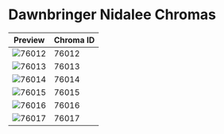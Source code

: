 # Dawnbringer Nidalee Chromas

| Preview | Chroma ID |
|---------|-----------|
| ![76012](https://raw.communitydragon.org/latest/plugins/rcp-be-lol-game-data/global/default/v1/champion-chroma-images/76/76012.png) | 76012 |
| ![76013](https://raw.communitydragon.org/latest/plugins/rcp-be-lol-game-data/global/default/v1/champion-chroma-images/76/76013.png) | 76013 |
| ![76014](https://raw.communitydragon.org/latest/plugins/rcp-be-lol-game-data/global/default/v1/champion-chroma-images/76/76014.png) | 76014 |
| ![76015](https://raw.communitydragon.org/latest/plugins/rcp-be-lol-game-data/global/default/v1/champion-chroma-images/76/76015.png) | 76015 |
| ![76016](https://raw.communitydragon.org/latest/plugins/rcp-be-lol-game-data/global/default/v1/champion-chroma-images/76/76016.png) | 76016 |
| ![76017](https://raw.communitydragon.org/latest/plugins/rcp-be-lol-game-data/global/default/v1/champion-chroma-images/76/76017.png) | 76017 |